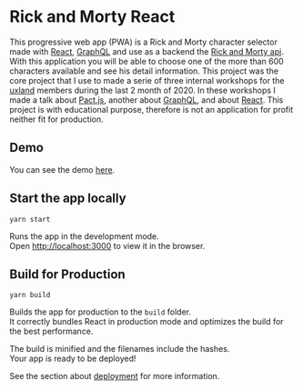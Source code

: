 # Rick and Morty React

This progressive web app (PWA) is a Rick and Morty character selector made with [React](https://reactjs.org/),
[GraphQL](https://graphql.org/) and use as a backend the [Rick and Morty api](https://rickandmortyapi.com/).
With this application you will be able to choose one of the more than 600 characters available and see his detail information.
This project was the core project that I use to made a serie of three internal workshops for the [uxland](https://www.uxland.es/) members during the last 2 month of 2020.
In these workshops I made a talk about [Pact.js](https://github.com/pact-foundation/pact-js), another about [GraphQL](https://graphql.org/), and about [React](https://reactjs.org/).
This project is with educational purpose, therefore is not an application for profit neither fit for production.

## Demo

You can see the demo [here](https://rick-and-morty-8345b.web.app/).

## Start the app locally

 `yarn start`

Runs the app in the development mode.\
Open [http://localhost:3000](http://localhost:3000) to view it in the browser.

## Build for Production

`yarn build`

Builds the app for production to the `build` folder.\
It correctly bundles React in production mode and optimizes the build for the best performance.

The build is minified and the filenames include the hashes.\
Your app is ready to be deployed!

See the section about [deployment](https://facebook.github.io/create-react-app/docs/deployment) for more information.

